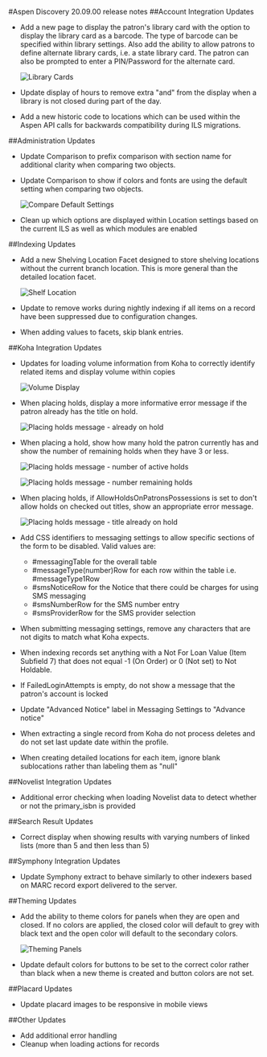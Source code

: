 #Aspen Discovery 20.09.00 release notes
##Account Integration Updates
- Add a new page to display the patron's library card with the option to display the library card as a barcode. The type of barcode can be specified within library settings. Also add the ability to allow patrons to define alternate library cards, i.e. a state library card. The patron can also be prompted to enter a PIN/Password for the alternate card.
  
  ![Library Cards](/release_notes/images/20_09_00_library_cards.png)
- Update display of hours to remove extra "and" from the display when a library is not closed during part of the day.
- Add a new historic code to locations which can be used within the Aspen API calls for backwards compatibility during ILS migrations.

##Administration Updates
- Update Comparison to prefix comparison with section name for additional clarity when comparing two objects.
- Update Comparison to show if colors and fonts are using the default setting when comparing two objects.

  ![Compare Default Settings](/release_notes/images/20_09_00_admin_compare_default.png)
- Clean up which options are displayed within Location settings based on the current ILS as well as which modules are enabled

##Indexing Updates
- Add a new Shelving Location Facet designed to store shelving locations without the current branch location.  This is more general than the detailed location facet.

  ![Shelf Location](/release_notes/images/20_09_00_shelf_location.png)
- Update to remove works during nightly indexing if all items on a record have been suppressed due to configuration changes. 
- When adding values to facets, skip blank entries.

##Koha Integration Updates
- Updates for loading volume information from Koha to correctly identify related items and display volume within copies

  ![Volume Display](/release_notes/images/20_09_00_Volume_display.png)
- When placing holds, display a more informative error message if the patron already has the title on hold.

  ![Placing holds message - already on hold](/release_notes/images/20_09_00_title_already_on_hold.png)
- When placing a hold, show how many hold the patron currently has and show the number of remaining holds when they have 3 or less. 

  ![Placing holds message - number of active holds](/release_notes/images/20_09_00_number_active_holds.png)
  
  ![Placing holds message - number remaining holds](/release_notes/images/20_09_00_number_remaining_holds.png)
  
- When placing holds, if AllowHoldsOnPatronsPossessions is set to don't allow holds on checked out titles, show an appropriate error message.

  ![Placing holds message - title already on hold](/release_notes/images/20_09_00_hold_already_checked_out.png)  
- Add CSS identifiers to messaging settings to allow specific sections of the form to be disabled. Valid values are: 
  - \#messagingTable for the overall table 
  - \#messageType(number)Row for each row within the table i.e. \#messageType1Row
  - \#smsNoticeRow for the Notice that there could be charges for using SMS messaging
  - \#smsNumberRow for the SMS number entry
  - \#smsProviderRow for the SMS provider selection
- When submitting messaging settings, remove any characters that are not digits to match what Koha expects.
- When indexing records set anything with a Not For Loan Value (Item Subfield 7) that does not equal -1 (On Order) or 0 (Not set) to Not Holdable.
- If FailedLoginAttempts is empty, do not show a message that the patron's account is locked
- Update "Advanced Notice" label in Messaging Settings to "Advance notice"
- When extracting a single record from Koha do not process deletes and do not set last update date within the profile. 
- When creating detailed locations for each item, ignore blank sublocations rather than labeling them as "null" 

##Novelist Integration Updates
- Additional error checking when loading Novelist data to detect whether or not the primary_isbn is provided

##Search Result Updates
- Correct display when showing results with varying numbers of linked lists (more than 5 and then less than 5)

##Symphony Integration Updates
- Update Symphony extract to behave similarly to other indexers based on MARC record export delivered to the server.

##Theming Updates
- Add the ability to theme colors for panels when they are open and closed.  If no colors are applied, the closed color will default to grey with black text and the open color will default to the secondary colors.
 
  ![Theming Panels](/release_notes/images/20_09_00_theme_panels.png)
- Update default colors for buttons to be set to the correct color rather than black when a new theme is created and button colors are not set.

##Placard Updates
- Update placard images to be responsive in mobile views

##Other Updates
- Add additional error handling
- Cleanup when loading actions for records 